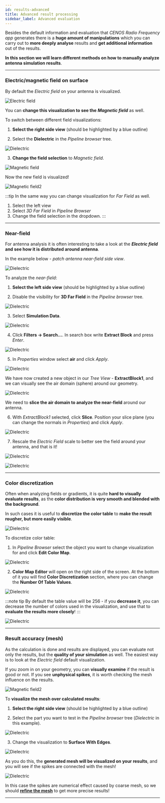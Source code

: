 ```yaml
---
id: results-advanced
title: Advanced result processing
sidebar_label: Advanced evaluation
---
```


Besides the default information and evaluation that *CENOS Radio Frequency app* generates there is a **huge amount of manipulations** which you can carry out to **more deeply analyse** results and **get additional information** out of the results.

**In this section we will learn different methods on how to manually analyze antenna simulation results**.

---

### Electric/magnetic field on surface

By default the *Electric field* on your antenna is visualized.

<p align="center">

![Electric field](assets/results/30.png)

</p>

You can **change this visualization to see the** ***Magnetic field*** as well.

To switch between different field visualizations:

1. **Select the right side view** (should  be highlighted by a blue outline)

2. Select the **Dielectric** in the *Pipeline browser* tree.

<p align="center">

![Dielectric](assets/results/11.png)

</p>

3. **Change the field selection** to *Magnetic field*.

<p align="center">

![Magnetic field](assets/results/12.png)

</p>

Now the new field is visualized!

<p align="center">

![Magnetic field2](assets/results/13.png)

</p>

:::tip
In the same way you can change visualization for *Far Field* as well.
1. Select the left view
2. Select *3D Far Field* in *Pipeline Browser*
3. Change the field selection in the dropdown.
:::

---

### Near-field

For antenna analysis it is often interesting to take a look at the ***Electric field*** **and see how it is distributed around antenna**.

In the example below - *patch antenna near-field side view*.

<p align="center">

![Dielectric](assets/results/25.png)

</p>

To analyze the *near-field*:

1. **Select the left side view** (should  be highlighted by a blue outline)

2. Disable the visibility for **3D Far Field** in the *Pipeline browser* tree.

<p align="center">

![Dielectric](assets/results/17.png)

</p>

3. Select **Simulation Data**.

<p align="center">

![Dielectric](assets/results/18.png)

</p>

4. Click **Filters → Search...**. In search box write **Extract Block** and press *Enter*.

<p align="center">

![Dielectric](assets/results/19.png)

</p>

5. In *Properties* window select **air** and click *Apply*.

<p align="center">

![Dielectric](assets/results/20.png)

</p>

We have now created a new object in our *Tree View* - **ExtractBlock1**, and we can visually see the air domain (sphere) around our geometry.

<p align="center">

![Dielectric](assets/results/21.png)

</p>

We need to **slice the air domain to analyze the near-field** around our antenna.

6. With *ExtractBlock1* selected, click **Slice**. Position your slice plane (you can change the normals in *Properties*) and click *Apply*.

<p align="center">

![Dielectric](assets/results/22.png)

</p>

7. Rescale the *Electric Field* scale to better see the field around your antenna, and that is it!

<p align="center">

![Dielectric](assets/results/23.png)

</p>

<p align="center">

![Dielectric](assets/results/24.png)

</p>

---

### Color discretization

Often when analyzing fields or gradients, it is quite **hard to visually evaluate results**, as the **color distribution is very smooth and blended with the background**.

In such cases it is useful to **discretize the color table** to **make the result rougher, but more easily visible**.

<p align="center">

![Dielectric](assets/results/26.png)

</p>

To discretize color table:

1. In *Pipeline Browser* select the object you want to change visualization for and click **Edit Color Map**.

<p align="center">

![Dielectric](assets/results/27.png)

</p>

2. **Color Map Editor** will open on the right side of the screen. At the bottom of it you will find **Color Discretization** section, where you can change the **Number Of Table Values**.

<p align="center">

![Dielectric](assets/results/28.png)

</p>

:::note tip
By default the table value will be 256 - if you **decrease it**, you can decrease the number of colors used in the visualization, and use that to **evaluate the results more closely**!
:::

<p align="center">

![Dielectric](assets/results/29.png)

</p>

---

### Result accuracy (mesh)

As the calculation is done and results are displayed, you can evaluate not only the results, but the **quality of your simulation** as well. The easiest way is to look at the *Electric field* default visualization.

If you zoom in on your geometry, you can **visually examine** if the result is good or not. If you see **unphysical spikes**, it is worth checking the mesh influence on the results.

<p align="center">

![Magnetic field2](assets/results/14.png)

</p>

To **visualize the mesh over calculated results**:

1. **Select the right side view** (should  be highlighted by a blue outline)

2. Select the part you want to test in the *Pipeline browser* tree (*Dielectric* in this example).

<p align="center">

![Dielectric](assets/results/11.png)

</p>

3. Change the visualization to **Surface With Edges**.

<p align="center">

![Dielectric](assets/results/15.png)

</p>

As you do this, the **generated mesh will be visualized on your results**, and you will see if the spikes are connected with the mesh!

<p align="center">

![Dielectric](assets/results/16.png)

</p>

In this case the spikes are numerical effect caused by coarse mesh, so we should **[refine the mesh](geometry-meshing#patch-meshing)** to get more precise results!

---
